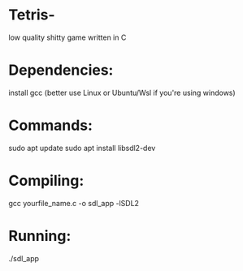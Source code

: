 # Tetris-
low quality shitty game written in C 

# Dependencies:
install gcc (better use Linux or Ubuntu/Wsl if you're using windows)

# Commands:
sudo apt update
sudo apt install libsdl2-dev

# Compiling:
gcc yourfile_name.c -o sdl_app -lSDL2

# Running:
./sdl_app



 

